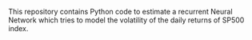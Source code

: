 This repository contains Python code to estimate a recurrent Neural Network which tries to model the volatility of the daily returns of SP500 index.